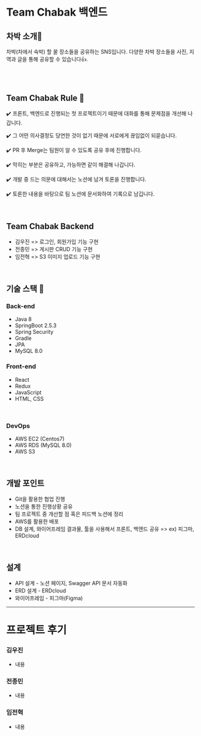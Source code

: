 # Team Chabak 백엔드
## 차박 소개🚗  

차박(차에서 숙박) 할 꿀 장소들을 공유하는 SNS입니다.
다양한 차박 장소들을 사진, 지역과 글을 통해 공유할 수 있습니다👍.

<br/>
<br/>

## Team Chabak Rule 🤝
✔️ 프론트, 백엔드로 진행되는 첫 프로젝트이기 때문에 대화를 통해 문제점을 개선해 나갑니다.

✔️ 그 어떤 의사결정도 당연한 것이 없기 때문에 서로에게 끊임없이 되묻습니다.

✔️ PR 후 Merge는 팀원이 알 수 있도록 공유 후에 진행합니다.

✔️ 막히는 부분은 공유하고, 가능하면 같이 해결해 나갑니다.

✔️ 개발 중 드는 의문에 대해서는 노션에 남겨 토론을 진행합니다.

✔️ 토론한 내용을 바탕으로 팀 노션에 문서화하여 기록으로 남깁니다.

<br/>

## Team Chabak Backend
- 김우진 => 로그인, 회원가입 기능 구현
- 전종민 => 게시판 CRUD 기능 구현
- 임전혁 => S3 이미지 업로드 기능 구현

<br/>

## 기술 스택 🧰
### Back-end
- Java 8
- SpringBoot 2.5.3  
- Spring Security  
- Gradle  
- JPA  
- MySQL 8.0  

### Front-end
- React
- Redux
- JavaScript
- HTML, CSS

<br/>

### DevOps
- AWS EC2 (Centos7)
- AWS RDS (MySQL 8.0)
- AWS S3

<br/>

## 개발 포인트

- Git을 활용한 협업 진행
- 노션을 통한 진행상황 공유
- 팀 프로젝트 중 개선할 점 혹은 피드백 노션에 정리
- AWS를 활용한 배포
- DB 설계, 와이어프레임 결과물, 툴을 사용해서 프론트, 백엔드 공유 => ex) 피그마, ERDcloud

<br/>

## 설계
- API 설계 - 노션 페이지, Swagger API 문서 자동화
- ERD 설계 - ERDcloud
- 와이어프레임 - 피그마(Figma)

---
# 프로젝트 후기

### 김우진
- 내용


### 전종민
- 내용


### 임전혁
- 내용
